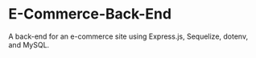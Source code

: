 # E-Commerce-Back-End
A back-end for an e-commerce site using Express.js, Sequelize, dotenv, and MySQL.
